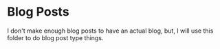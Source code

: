 # Blog Posts

I don't make enough blog posts to have an actual blog, but, I will use this folder to do blog post type things.
